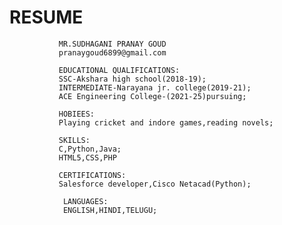 # RESUME
               MR.SUDHAGANI PRANAY GOUD
               pranaygoud6899@gmail.com

               EDUCATIONAL QUALIFICATIONS:
               SSC-Akshara high school(2018-19);
               INTERMEDIATE-Narayana jr. college(2019-21);
               ACE Engineering College-(2021-25)pursuing;

               HOBIEES:
               Playing cricket and indore games,reading novels;

               SKILLS:
               C,Python,Java;
               HTML5,CSS,PHP

               CERTIFICATIONS:
               Salesforce developer,Cisco Netacad(Python);

                LANGUAGES:
                ENGLISH,HINDI,TELUGU;

               

